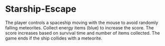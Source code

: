 # Starship-Escape
The player controls a spaceship moving with the mouse to avoid randomly falling meteorites. Collect energy items (blue) to increase the score. The score increases based on survival time and number of items collected. The game ends if the ship collides with a meteorite.
